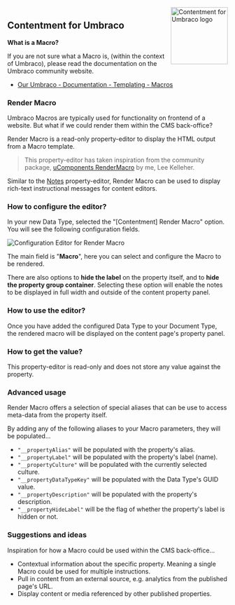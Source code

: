 <img src="../assets/img/logo.png" alt="Contentment for Umbraco logo" title="A state of Umbraco happiness." height="130" align="right">

## Contentment for Umbraco

**What is a Macro?**

If you are not sure what a Macro is, (within the context of Umbraco), please read the documentation on the Umbraco community website.

- [Our Umbraco - Documentation - Templating - Macros](https://our.umbraco.com/documentation/reference/templating/macros/)


### Render Macro

Umbraco Macros are typically used for functionality on frontend of a website. But what if we could render them within the CMS back-office?

Render Macro is a read-only property-editor to display the HTML output from a Macro template.

> This property-editor has taken inspiration from the community package, [uComponents RenderMacro](http://ucomponents.github.io/data-types/render-macro/) by me, Lee Kelleher.

Similar to the [Notes](notes.md) property-editor, Render Macro can be used to display rich-text instructional messages for content editors.


### How to configure the editor?

In your new Data Type, selected the "[Contentment] Render Macro" option. You will see the following configuration fields.

![Configuration Editor for Render Macro](render-macro--configuration-editor.png)

The main field is "**Macro**", here you can select and configure the Macro to be rendered.

There are also options to **hide the label** on the property itself, and to **hide the property group container**. Selecting these option will enable the notes to be displayed in full width and outside of the content property panel.


### How to use the editor?

Once you have added the configured Data Type to your Document Type, the rendered macro will be displayed on the content page's property panel.


### How to get the value?

This property-editor is read-only and does not store any value against the property.


### Advanced usage

Render Macro offers a selection of special aliases that can be use to access meta-data from the property itself.

By adding any of the following aliases to your Macro parameters, they will be populated...

- `"__propertyAlias"` will be populated with the property's alias.
- `"__propertyLabel"` will be populated with the property's label (name).
- `"__propertyCulture"` will be populated with the currently selected culture.
- `"__propertyDataTypeKey"` will be populated with the Data Type's GUID value.
- `"__propertyDescription"` will be populated with the property's description.
- `"__propertyHideLabel"` will be the flag of whether the property's label is hidden or not.


### Suggestions and ideas

Inspiration for how a Macro could be used within the CMS back-office...

- Contextual information about the specific property. Meaning a single Macro could be used for multiple instructions.
- Pull in content from an external source, e.g. analytics from the published page's URL.
- Display content or media referenced by other published properties.
